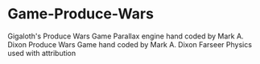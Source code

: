 # Game-Produce-Wars
Gigaloth's Produce Wars Game
Parallax engine hand coded by Mark A. Dixon
Produce Wars Game hand coded by Mark A. Dixon
Farseer Physics used with attribution
